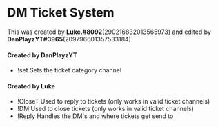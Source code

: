# DM Ticket System 
This was created by **Luke.#8092**(290216832013565973) and edited by **DanPlayzYT#3965**(209796601357533184)

#### Created by DanPlayzYT
* !set Sets the ticket category channel

#### Created by Luke
* !CloseT Used to reply to tickets (only works in valid ticket channels)
* !DM Used to close tickets (only works in valid ticket channels)
* !Reply Handles the DM's and where tickets get send to
